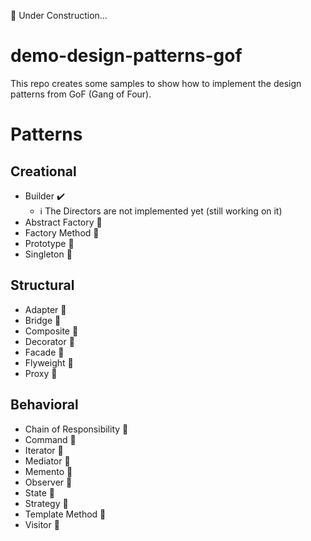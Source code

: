 🚧 Under Construction...

# demo-design-patterns-gof
This repo creates some samples to show how to implement the design patterns from GoF (Gang of Four).

# Patterns

## Creational

- Builder ✔️
  - ℹ️ The Directors are not implemented yet (still working on it)
- Abstract Factory 🚧
- Factory Method 🚧
- Prototype 🚧
- Singleton 🚧

## Structural

- Adapter 🚧
- Bridge 🚧
- Composite 🚧
- Decorator 🚧
- Facade 🚧
- Flyweight 🚧
- Proxy 🚧

## Behavioral

- Chain of Responsibility 🚧
- Command 🚧
- Iterator 🚧
- Mediator 🚧
- Memento 🚧
- Observer 🚧
- State 🚧
- Strategy 🚧
- Template Method 🚧
- Visitor 🚧
